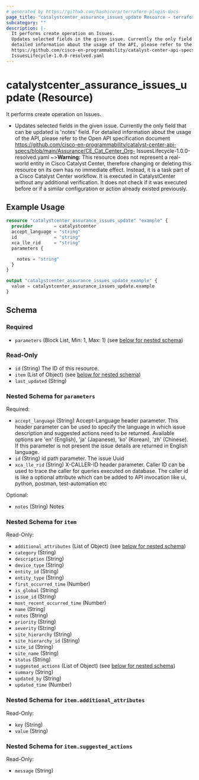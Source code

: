```yaml
---
# generated by https://github.com/hashicorp/terraform-plugin-docs
page_title: "catalystcenter_assurance_issues_update Resource - terraform-provider-catalystcenter"
subcategory: ""
description: |-
  It performs create operation on Issues.
  Updates selected fields in the given issue. Currently the only field that can be updated is 'notes' field. For
  detailed information about the usage of the API, please refer to the Open API specification document
  https://github.com/cisco-en-programmability/catalyst-center-api-specs/blob/main/Assurance/CECatCenter_Org-
  IssuesLifecycle-1.0.0-resolved.yaml
---
```


# catalystcenter_assurance_issues_update (Resource)

It performs create operation on Issues.

- Updates selected fields in the given issue. Currently the only field that can be updated is 'notes' field. For
detailed information about the usage of the API, please refer to the Open API specification document
https://github.com/cisco-en-programmability/catalyst-center-api-specs/blob/main/Assurance/CE_Cat_Center_Org-
IssuesLifecycle-1.0.0-resolved.yaml
~>**Warning:**
This resource does not represent a real-world entity in Cisco Catalyst Center, therefore changing or deleting this resource on its own has no immediate effect.
Instead, it is a task part of a Cisco Catalyst Center workflow. It is executed in CatalystCenter without any additional verification. It does not check if it was executed before or if a similar configuration or action already existed previously.

## Example Usage

```terraform
resource "catalystcenter_assurance_issues_update" "example" {
  provider        = catalystcenter
  accept_language = "string"
  id              = "string"
  xca_lle_rid     = "string"
  parameters {

    notes = "string"
  }
}

output "catalystcenter_assurance_issues_update_example" {
  value = catalystcenter_assurance_issues_update.example
}
```

<!-- schema generated by tfplugindocs -->
## Schema

### Required

- `parameters` (Block List, Min: 1, Max: 1) (see [below for nested schema](#nestedblock--parameters))

### Read-Only

- `id` (String) The ID of this resource.
- `item` (List of Object) (see [below for nested schema](#nestedatt--item))
- `last_updated` (String)

<a id="nestedblock--parameters"></a>
### Nested Schema for `parameters`

Required:

- `accept_language` (String) Accept-Language header parameter. This header parameter can be used to specify the language in which issue description and suggested actions need to be returned. Available options are 'en' (English), 'ja' (Japanese), 'ko' (Korean), 'zh' (Chinese). If this parameter is not present the issue details are returned in English language.
- `id` (String) id path parameter. The issue Uuid
- `xca_lle_rid` (String) X-CALLER-ID header parameter. Caller ID can be used to trace the caller for queries executed on database. The caller id is like a optional attribute which can be added to API invocation like ui, python, postman, test-automation etc

Optional:

- `notes` (String) Notes


<a id="nestedatt--item"></a>
### Nested Schema for `item`

Read-Only:

- `additional_attributes` (List of Object) (see [below for nested schema](#nestedobjatt--item--additional_attributes))
- `category` (String)
- `description` (String)
- `device_type` (String)
- `entity_id` (String)
- `entity_type` (String)
- `first_occurred_time` (Number)
- `is_global` (String)
- `issue_id` (String)
- `most_recent_occurred_time` (Number)
- `name` (String)
- `notes` (String)
- `priority` (String)
- `severity` (String)
- `site_hierarchy` (String)
- `site_hierarchy_id` (String)
- `site_id` (String)
- `site_name` (String)
- `status` (String)
- `suggested_actions` (List of Object) (see [below for nested schema](#nestedobjatt--item--suggested_actions))
- `summary` (String)
- `updated_by` (String)
- `updated_time` (Number)

<a id="nestedobjatt--item--additional_attributes"></a>
### Nested Schema for `item.additional_attributes`

Read-Only:

- `key` (String)
- `value` (String)


<a id="nestedobjatt--item--suggested_actions"></a>
### Nested Schema for `item.suggested_actions`

Read-Only:

- `message` (String)
